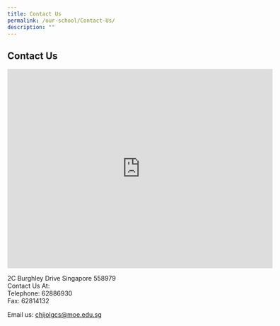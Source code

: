 ```yaml
---
title: Contact Us
permalink: /our-school/Contact-Us/
description: ""
---
```

## Contact Us

<iframe loading="lazy" allowfullscreen="" style="border:0;" height="450" width="600" src="https://www.google.com/maps/embed?pb=!1m18!1m12!1m3!1d4233.572210743549!2d103.86359112286135!3d1.3574462837882812!2m3!1f0!2f0!3f0!3m2!1i1024!2i768!4f13.1!3m3!1m2!1s0x31da1706e9b386a1%3A0x6c147f68b732ff4c!2sCHIJ%20Our%20Lady%20of%20Good%20Counsel!5e0!3m2!1sen!2ssg!4v1664169968907!5m2!1sen!2ssg"></iframe>

2C Burghley Drive Singapore 558979<br>
Contact Us At:<br>
Telephone: 62886930<br>
Fax: 62814132

Email us:&nbsp;[chijolgcs@moe.edu.sg](mailto:chijolgcs@moe.edu.sg)

